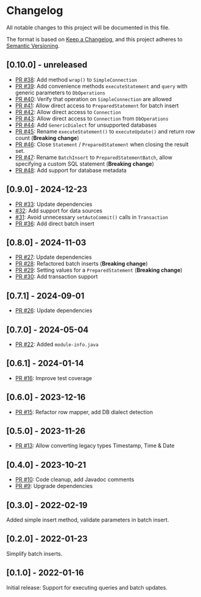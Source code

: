 # Changelog
All notable changes to this project will be documented in this file.

The format is based on [Keep a Changelog](https://keepachangelog.com/en/1.0.0/),
and this project adheres to [Semantic Versioning](https://semver.org/spec/v2.0.0.html).

## [0.10.0] - unreleased

- [PR #38](https://github.com/itsallcode/simple-jdbc/pull/38): Add method `wrap()` to `SimpleConnection`
- [PR #39](https://github.com/itsallcode/simple-jdbc/pull/39): Add convenience methods `executeStatement` and `query` with generic parameters to `DbOperations`
- [PR #40](https://github.com/itsallcode/simple-jdbc/pull/40): Verify that operation on `SimpleConnection` are allowed
- [PR #41](https://github.com/itsallcode/simple-jdbc/pull/41): Allow direct access to `PreparedStatement` for batch insert
- [PR #42](https://github.com/itsallcode/simple-jdbc/pull/42): Allow direct access to `Connection`
- [PR #43](https://github.com/itsallcode/simple-jdbc/pull/43): Allow direct access to `Connection` from `DbOperations`
- [PR #44](https://github.com/itsallcode/simple-jdbc/pull/44): Add `GenericDialect` for unsupported databases
- [PR #45](https://github.com/itsallcode/simple-jdbc/pull/45): Rename `executeStatement()` to `executeUpdate()` and return row count (**Breaking change**)
- [PR #46](https://github.com/itsallcode/simple-jdbc/pull/46): Close `Statement` / `PreparedStatement` when closing the result set.
- [PR #47](https://github.com/itsallcode/simple-jdbc/pull/47): Rename `BatchInsert` to `PreparedStatementBatch`, allow specifying a custom SQL statement (**Breaking change**)
- [PR #48](https://github.com/itsallcode/simple-jdbc/pull/48): Add support for database metadata

## [0.9.0] - 2024-12-23

- [PR #33](https://github.com/itsallcode/simple-jdbc/pull/33): Update dependencies
- [#32](https://github.com/itsallcode/simple-jdbc/issues/32): Add support for data sources
- [#31](https://github.com/itsallcode/simple-jdbc/issues/31): Avoid unnecessary `setAutoCommit()` calls in `Transaction`
- [PR #36](https://github.com/itsallcode/simple-jdbc/pull/36): Add direct batch insert

## [0.8.0] - 2024-11-03

- [PR #27](https://github.com/itsallcode/simple-jdbc/pull/27): Update dependencies
- [PR #28](https://github.com/itsallcode/simple-jdbc/pull/28): Refactored batch inserts (**Breaking change**)
- [PR #29](https://github.com/itsallcode/simple-jdbc/pull/29): Setting values for a `PreparedStatement` (**Breaking change**)
- [PR #30](https://github.com/itsallcode/simple-jdbc/pull/30): Add transaction support

## [0.7.1] - 2024-09-01

- [PR #26](https://github.com/itsallcode/simple-jdbc/pull/26): Update dependencies

## [0.7.0] - 2024-05-04

- [PR #22](https://github.com/itsallcode/simple-jdbc/pull/22): Added `module-info.java`

## [0.6.1] - 2024-01-14

- [PR #16](https://github.com/itsallcode/simple-jdbc/pull/16): Improve test coverage

## [0.6.0] - 2023-12-16

- [PR #15](https://github.com/itsallcode/simple-jdbc/pull/15): Refactor row mapper, add DB dialect detection

## [0.5.0] - 2023-11-26

- [PR #13](https://github.com/itsallcode/simple-jdbc/pull/13): Allow converting legacy types Timestamp, Time & Date

## [0.4.0] - 2023-10-21

- [PR #10](https://github.com/itsallcode/simple-jdbc/pull/10): Code cleanup, add Javadoc comments
- [PR #9](https://github.com/itsallcode/simple-jdbc/pull/9): Upgrade dependencies

## [0.3.0] - 2022-02-19

Added simple insert method, validate parameters in batch insert.

## [0.2.0] - 2022-01-23

Simplify batch inserts.

## [0.1.0] - 2022-01-16

Initial release: Support for executing queries and batch updates.
